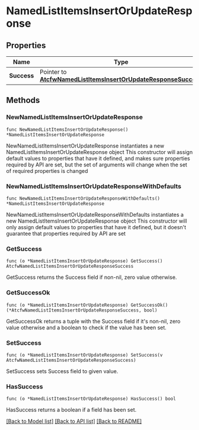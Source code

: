 # NamedListItemsInsertOrUpdateResponse

## Properties

Name | Type | Description | Notes
------------ | ------------- | ------------- | -------------
**Success** | Pointer to [**AtcfwNamedListItemsInsertOrUpdateResponseSuccess**](AtcfwNamedListItemsInsertOrUpdateResponseSuccess.md) |  | [optional] 

## Methods

### NewNamedListItemsInsertOrUpdateResponse

`func NewNamedListItemsInsertOrUpdateResponse() *NamedListItemsInsertOrUpdateResponse`

NewNamedListItemsInsertOrUpdateResponse instantiates a new NamedListItemsInsertOrUpdateResponse object
This constructor will assign default values to properties that have it defined,
and makes sure properties required by API are set, but the set of arguments
will change when the set of required properties is changed

### NewNamedListItemsInsertOrUpdateResponseWithDefaults

`func NewNamedListItemsInsertOrUpdateResponseWithDefaults() *NamedListItemsInsertOrUpdateResponse`

NewNamedListItemsInsertOrUpdateResponseWithDefaults instantiates a new NamedListItemsInsertOrUpdateResponse object
This constructor will only assign default values to properties that have it defined,
but it doesn't guarantee that properties required by API are set

### GetSuccess

`func (o *NamedListItemsInsertOrUpdateResponse) GetSuccess() AtcfwNamedListItemsInsertOrUpdateResponseSuccess`

GetSuccess returns the Success field if non-nil, zero value otherwise.

### GetSuccessOk

`func (o *NamedListItemsInsertOrUpdateResponse) GetSuccessOk() (*AtcfwNamedListItemsInsertOrUpdateResponseSuccess, bool)`

GetSuccessOk returns a tuple with the Success field if it's non-nil, zero value otherwise
and a boolean to check if the value has been set.

### SetSuccess

`func (o *NamedListItemsInsertOrUpdateResponse) SetSuccess(v AtcfwNamedListItemsInsertOrUpdateResponseSuccess)`

SetSuccess sets Success field to given value.

### HasSuccess

`func (o *NamedListItemsInsertOrUpdateResponse) HasSuccess() bool`

HasSuccess returns a boolean if a field has been set.


[[Back to Model list]](../README.md#documentation-for-models) [[Back to API list]](../README.md#documentation-for-api-endpoints) [[Back to README]](../README.md)


